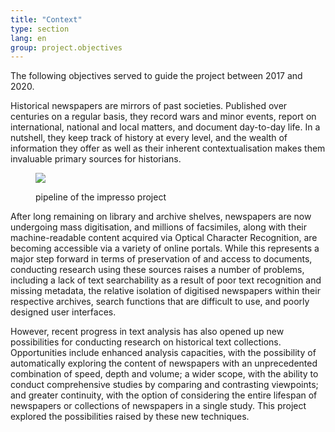 ```yaml
---
title: "Context"
type: section
lang: en
group: project.objectives
---
```


The following objectives served to guide the project between 2017 and 2020.

Historical newspapers are mirrors of past societies. Published over centuries on a regular basis, they record wars and minor events, report on international, national and local matters, and document day-to-day life. In a nutshell, they keep track of history at every level, and the wealth of information they offer as well as their inherent contextualisation makes them invaluable primary sources for historians.

<!-- more -->

<figure class='respect-margin'>
      <img class='cover' src='{{ site.url }}/assets/images/impresso-pipeline.png'>
      <figcaption class="wrapper">
          <p>pipeline of the impresso project</p>
      </figcaption>
    </figure>

After long remaining on library and archive shelves, newspapers are now undergoing mass digitisation, and millions of facsimiles, along with their machine-readable content acquired via Optical Character Recognition, are becoming accessible via a variety of online portals. While this represents a major step forward in terms of preservation of and access to documents, conducting research using these sources raises a number of problems, including a lack of text searchability as a result of poor text recognition and missing metadata, the relative isolation of digitised newspapers within their respective archives, search functions that are difficult to use, and poorly designed user interfaces.

However, recent progress in text analysis has also opened up new possibilities for conducting research on historical text collections. Opportunities include enhanced analysis capacities, with the possibility of automatically exploring the content of newspapers with an unprecedented combination of speed, depth and volume; a wider scope, with the ability to conduct comprehensive studies by comparing and contrasting viewpoints; and greater continuity, with the option of considering the entire lifespan of newspapers or collections of newspapers in a single study. This project explored the possibilities raised by these new techniques.
